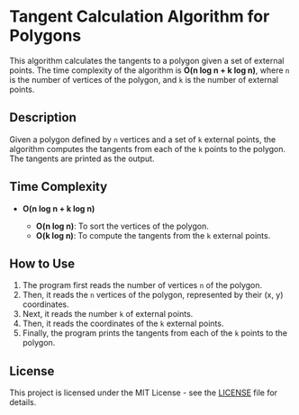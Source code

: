 # Tangent Calculation Algorithm for Polygons

This algorithm calculates the tangents to a polygon given a set of external points. The time complexity of the algorithm is **O(n log n + k log n)**, where `n` is the number of vertices of the polygon, and `k` is the number of external points.

## Description

Given a polygon defined by `n` vertices and a set of `k` external points, the algorithm computes the tangents from each of the `k` points to the polygon. The tangents are printed as the output.

## Time Complexity

- **O(n log n + k log n)**

  - **O(n log n)**: To sort the vertices of the polygon.
  - **O(k log n)**: To compute the tangents from the `k` external points.

## How to Use

1. The program first reads the number of vertices `n` of the polygon.
2. Then, it reads the `n` vertices of the polygon, represented by their (x, y) coordinates.
3. Next, it reads the number `k` of external points.
4. Then, it reads the coordinates of the `k` external points.
5. Finally, the program prints the tangents from each of the `k` points to the polygon.

## License

This project is licensed under the MIT License - see the [LICENSE](LICENSE) file for details.
